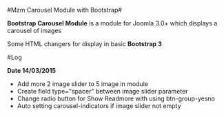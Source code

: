 #Mzm Carousel Module with Bootstrap#

**Bootstrap Carousel Module** is a module for Joomla 3.0+ which displays a carousel of images

Some HTML changers for display in basic **Bootstrap 3**


#Log

**Date 14/03/2015**

* Add more 2 image slider to 5 image in module 
* Create field type="spacer" between image slider parameter
* Change radio button for Show Readmore with using btn-group-yesno
* Auto setting carousel-indicators if image slider not empty
